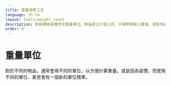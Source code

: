 ```yaml
---
title: 重量換算工具
language: zh-tw
layout: tools/weight_convt
description: 輕鬆轉換各種常見重量單位。無論是公斤或公克，只需簡單輸入數值，就能快速得到你想要的單位，讓重量換算變得更方便。
order: 0
---
```


# 重量單位

對於不同的物品，通常會用不同的單位，以方便計算重量。或是因為習慣，而使用不同的單位，甚至會有一個新的單位標準。
